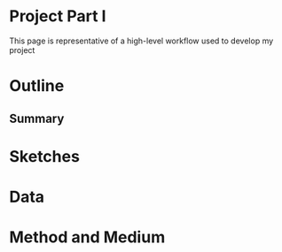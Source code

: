 # Project Part I
This page is representative of a high-level workflow used to develop my project

# Outline
<h2> Summary </h2>

# Sketches

# Data

# Method and Medium
